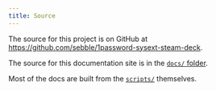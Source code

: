 ```yaml
---
title: Source
---
```


The source for this project is on GitHub at <https://github.com/sebble/1password-sysext-steam-deck>.

The source for this documentation site is in the [`docs/` folder](https://github.com/sebble/1password-sysext-steam-deck/tree/main/docs).

Most of the docs are built from the [`scripts/`](https://github.com/sebble/1password-sysext-steam-deck/tree/main/scripts) themselves.
